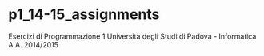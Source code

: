 # p1_14-15_assignments
Esercizi di Programmazione 1 Università degli Studi di Padova - Informatica A.A. 2014/2015
